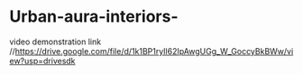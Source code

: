 # Urban-aura-interiors-
video demonstration link //https://drive.google.com/file/d/1k1BP1ryIl62IpAwgUGg_W_GoccyBkBWw/view?usp=drivesdk
